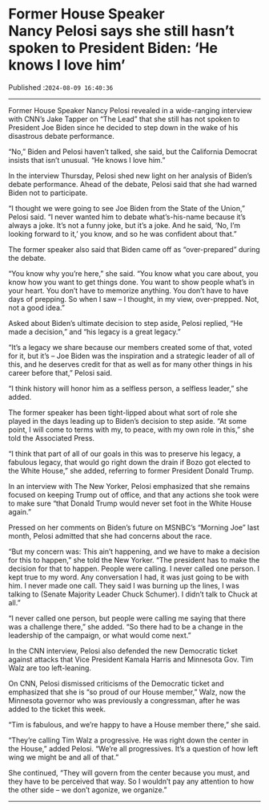 # Former House Speaker Nancy Pelosi says she still hasn’t spoken to President Biden: ‘He knows I love him’

Published :`2024-08-09 16:40:36`

---

Former House Speaker Nancy Pelosi revealed in a wide-ranging interview with CNN’s Jake Tapper on “The Lead” that she still has not spoken to President Joe Biden since he decided to step down in the wake of his disastrous debate performance.

“No,” Biden and Pelosi haven’t talked, she said, but the California Democrat insists that isn’t unusual. “He knows I love him.”

In the interview Thursday, Pelosi shed new light on her analysis of Biden’s debate performance. Ahead of the debate, Pelosi said that she had warned Biden not to participate.

“I thought we were going to see Joe Biden from the State of the Union,” Pelosi said. “I never wanted him to debate what’s-his-name because it’s always a joke. It’s not a funny joke, but it’s a joke. And he said, ‘No, I’m looking forward to it,’ you know, and so he was confident about that.”

The former speaker also said that Biden came off as “over-prepared” during the debate.

“You know why you’re here,” she said. “You know what you care about, you know how you want to get things done. You want to show people what’s in your heart. You don’t have to memorize anything. You don’t have to have days of prepping. So when I saw – I thought, in my view, over-prepped. Not, not a good idea.”

Asked about Biden’s ultimate decision to step aside, Pelosi replied, “He made a decision,” and “his legacy is a great legacy.”

“It’s a legacy we share because our members created some of that, voted for it, but it’s – Joe Biden was the inspiration and a strategic leader of all of this, and he deserves credit for that as well as for many other things in his career before that,” Pelosi said.

“I think history will honor him as a selfless person, a selfless leader,” she added.

The former speaker has been tight-lipped about what sort of role she played in the days leading up to Biden’s decision to step aside. “At some point, I will come to terms with my, to peace, with my own role in this,” she told the Associated Press.

“I think that part of all of our goals in this was to preserve his legacy, a fabulous legacy, that would go right down the drain if Bozo got elected to the White House,” she added, referring to former President Donald Trump.

In an interview with The New Yorker, Pelosi emphasized that she remains focused on keeping Trump out of office, and that any actions she took were to make sure “that Donald Trump would never set foot in the White House again.”

Pressed on her comments on Biden’s future on MSNBC’s “Morning Joe” last month, Pelosi admitted that she had concerns about the race.

“But my concern was: This ain’t happening, and we have to make a decision for this to happen,” she told the New Yorker. “The president has to make the decision for that to happen. People were calling. I never called one person. I kept true to my word. Any conversation I had, it was just going to be with him. I never made one call. They said I was burning up the lines, I was talking to (Senate Majority Leader Chuck Schumer). I didn’t talk to Chuck at all.”

“I never called one person, but people were calling me saying that there was a challenge there,” she added. “So there had to be a change in the leadership of the campaign, or what would come next.”

In the CNN interview, Pelosi also defended the new Democratic ticket against attacks that Vice President Kamala Harris and Minnesota Gov. Tim Walz are too left-leaning.

On CNN, Pelosi dismissed criticisms of the Democratic ticket and emphasized that she is “so proud of our House member,” Walz, now the Minnesota governor who was previously a congressman, after he was added to the ticket this week.

“Tim is fabulous, and we’re happy to have a House member there,” she said.

“They’re calling Tim Walz a progressive. He was right down the center in the House,” added Pelosi. “We’re all progressives. It’s a question of how left wing we might be and all of that.”

She continued, “They will govern from the center because you must, and they have to be perceived that way. So I wouldn’t pay any attention to how the other side – we don’t agonize, we organize.”

---

